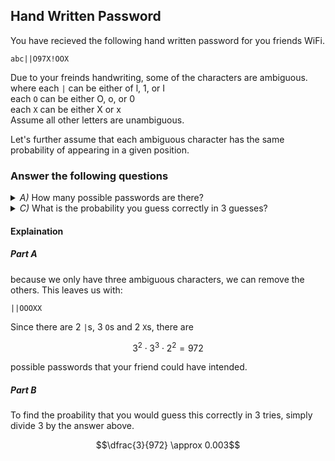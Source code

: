 ## Hand Written Password
You have recieved the following hand written password for you friends WiFi.  
 
```
abc||O97X!OOX
```
Due to your freinds handwriting, some of the characters are ambiguous.   
where each `|` can be either of l, 1, or I  
each `O` can be either O, o, or 0  
each `X` can be either X or x   
Assume all other letters are unambiguous.  
  
Let's further assume that each ambiguous character has the same probability of appearing in a given position.  
### Answer the following questions

<details><summary><em>A) </em> How many possible passwords are there?</summary>$$3^2 \cdot 3^3 \cdot 2^2 = 972$$</details>
<details><summary><em>C) </em> What is the probability you guess correctly in 3 guesses?</summary>$$\dfrac{3}{972} \approx 0.003$$</details>

#### Explaination
##### Part A
because we only have three ambiguous characters, we can remove the others.  This leaves us with:
```
||OOOXX
```
Since there are $2$ `|`s, $3$ `O`s and $2$ `X`s, there are  
```math
3^2 \cdot 3^3 \cdot 2^2 = 972
```
possible passwords that your friend could have intended.  
##### Part B
To find the proability that you would guess this correctly in $3$ tries, simply divide $3$ by the answer above.  
```math
\dfrac{3}{972} \approx 0.003
```




